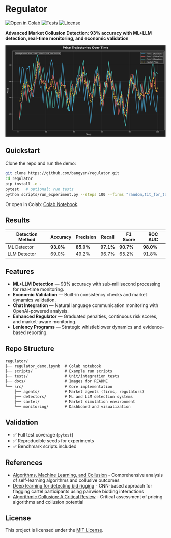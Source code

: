 # Regulator

[![Open in Colab](https://colab.research.google.com/assets/colab-badge.svg)](https://colab.research.google.com/github/bangyen/regulator/blob/main/regulator_demo.ipynb)
[![Tests](https://img.shields.io/badge/tests-passing-brightgreen)](tests/)
[![License](https://img.shields.io/github/license/bangyen/regulator)](LICENSE)

**Advanced Market Collusion Detection: 93% accuracy with ML+LLM detection, real-time monitoring, and economic validation**

<p align="center">
  <img src="docs/price_trajectories.png" alt="Price trajectories demo" width="600">
</p>

## Quickstart

Clone the repo and run the demo:

```bash
git clone https://github.com/bangyen/regulator.git
cd regulator
pip install -e .
pytest   # optional: run tests
python scripts/run_experiment.py --steps 100 --firms "random,tit_for_tat"
```

Or open in Colab: [Colab Notebook](https://colab.research.google.com/github/bangyen/regulator/blob/main/regulator_demo.ipynb).

## Results

| Detection Method | Accuracy | Precision | Recall | F1 Score | ROC AUC |
|------------------|----------|-----------|--------|----------|---------|
| ML Detector | **93.0%** | **85.0%** | **97.1%** | **90.7%** | **98.0%** |
| LLM Detector | 69.0% | 49.2% | 96.7% | 65.2% | 91.8% |

## Features

- **ML+LLM Detection** — 93% accuracy with sub-millisecond processing for real-time monitoring.
- **Economic Validation** — Built-in consistency checks and market dynamics validation.
- **Chat Integration** — Natural language communication monitoring with OpenAI-powered analysis.
- **Enhanced Regulator** — Graduated penalties, continuous risk scores, and market-aware monitoring.
- **Leniency Programs** — Strategic whistleblower dynamics and evidence-based reporting.

## Repo Structure

```plaintext
regulator/
├── regulator_demo.ipynb  # Colab notebook
├── scripts/              # Example run scripts
├── tests/                # Unit/integration tests
├── docs/                 # Images for README
└── src/                  # Core implementation
    ├── agents/           # Market agents (firms, regulators)
    ├── detectors/        # ML and LLM detection systems
    ├── cartel/           # Market simulation environment
    └── monitoring/       # Dashboard and visualization
```

## Validation

- ✅ Full test coverage (`pytest`)
- ✅ Reproducible seeds for experiments
- ✅ Benchmark scripts included

## References

- [Algorithms, Machine Learning, and Collusion](https://academic.oup.com/jcle/article-abstract/14/4/568/5514023) - Comprehensive analysis of self-learning algorithms and collusive outcomes
- [Deep learning for detecting bid rigging](https://arxiv.org/abs/2104.11142) - CNN-based approach for flagging cartel participants using pairwise bidding interactions
- [Algorithmic Collusion: A Critical Review](https://arxiv.org/abs/2110.04740) - Critical assessment of pricing algorithms and collusion potential

## License

This project is licensed under the [MIT License](LICENSE).
